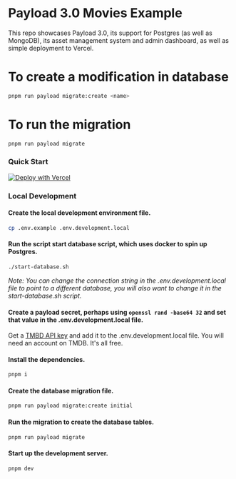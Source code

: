 # Payload 3.0 Movies Example

This repo showcases Payload 3.0, its support for Postgres (as well as MongoDB), its asset management system and admin dashboard, as well as simple deployment to Vercel.

# To create a modification in database

```bash
pnpm run payload migrate:create <name>
```

# To run the migration

```bash
pnpm run payload migrate
```

### Quick Start

[![Deploy with Vercel](https://vercel.com/button)](https://vercel.com/new/clone?repository-url=https%3A%2F%2Fgithub.com%2FchristianMiguez%2Fserendipia-comunica&project-name=serendipia-comunica&env=PAYLOAD_SECRET,TMDB_API_KEY&build-command=pnpm%20run%20ci&stores=%5B%7B%22type%22%3A%22postgres%22%7D%2C%7B%22type%22%3A%22blob%22%7D%5D)

### Local Development

#### Create the local development environment file.

```bash
cp .env.example .env.development.local
```

#### Run the script start database script, which uses docker to spin up Postgres.

```bash
./start-database.sh
```

_Note: You can change the connection string in the .env.development.local file to point to a different database, you will also want to change it in the start-database.sh script._

#### Create a payload secret, perhaps using `openssl rand -base64 32` and set that value in the .env.development.local file.

Get a [TMBD API key](https://www.themoviedb.org/settings/api) and add it to the .env.development.local file. You will need an account on TMDB. It's all free.

#### Install the dependencies.

```bash
pnpm i
```

#### Create the database migration file.

```bash
pnpm run payload migrate:create initial
```

#### Run the migration to create the database tables.

```bash
pnpm run payload migrate
```

#### Start up the development server.

```bash
pnpm dev
```
